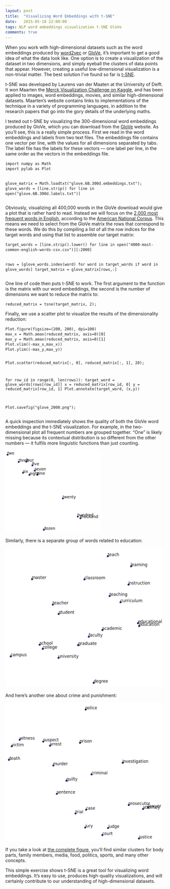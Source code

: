 ```yaml
---
layout: post
title:  "Visualizing Word Embeddings with t-SNE"
date:   2015-05-18 22:00:00
tags: NLP word embeddings visualization t-SNE GloVe
comments: true
---
```


<p class="first">When you work with high-dimensional datasets such as the word embeddings produced by <a href="https://code.google.com/p/word2vec/">word2vec</a> or <a href="http://nlp.stanford.edu/projects/glove/">GloVe</a>, it’s important to get a good idea of what the data look like. One option is to create a visualization of the dataset in two dimensions, and simply eyeball the clusters of data points that appear. However, creating a useful low-dimensional visualization is a non-trivial matter. The best solution I’ve found so far is <a href="http://lvdmaaten.github.io/tsne/">t-SNE</a>.</p> 

<p>t-SNE was developed by Laurens van der Maaten at the University of Delft. It won Maarten the <a href="https://www.kaggle.com/c/MerckActivity/prospector#186">Merck Visualization Challenge on Kaggle</a>, and has been applied to images, word embeddings, movies, and similar high-dimensional datasets. Maarten’s website contains links to implementations of the technique in a variety of programming languages, in addition to the research papers that go into the gory details of the underlying maths.</p>

<p>I tested out t-SNE by visualizing the 300-dimensional word embeddings produced by GloVe, which you can download from the <a href="http://nlp.stanford.edu/projects/glove/">GloVe</a> website. As you’ll see, this is a really simple process. First we read in the word embeddings and labels from two text files. The embeddings file contains one vector per line, with the values for all dimensions separated by tabs. The label file has the labels for these vectors &mdash; one label per line, in the same order as the vectors in the embeddings file.</p>

<div class="highlight"><pre><code>import numpy as Math
import pylab as Plot

glove_matrix = Math.loadtxt("glove.6B.300d.embeddings.txt");
glove_words = [line.strip() for line in open("glove.6B.300d.labels.txt")]
</code></pre></div>

<p>Obviously, visualizing all 400,000 words in the GloVe download would give a plot that is rather hard to read.  Instead we will focus on the <a href="http://www.rupert.id.au/resources/1000-words.php">2,000 most frequent words in English</a>, according to the <a href="http://www.wordfrequency.info/">American National Corpus</a>. This means we need to select from the GloVe matrix the rows that correspond to these words. We do this by compiling a list of all the row indices for the target words and using that list to assemble our target matrix:</p>

<div class="highlight"><pre><code>target_words = [line.strip().lower() for line in open("4000-most-common-english-words-csv.csv")][:2000]

rows = [glove_words.index(word) for word in target_words if word in glove_words]
target_matrix = glove_matrix[rows,:]
</code></pre></div>

<p>One line of code then puts t-SNE to work. The first argument to the function is the matrix with our word embeddings, the second is the number of dimensions we want to reduce the matrix to:</p>

<div class="highlight"><pre><code>reduced_matrix = tsne(target_matrix, 2);
</code></pre></div>

<p>Finally, we use a scatter plot to visualize the results of the dimensionality reduction:</p>

<div class="highlight"><pre><code>Plot.figure(figsize=(200, 200), dpi=100)
max_x = Math.amax(reduced_matrix, axis=0)[0]
max_y = Math.amax(reduced_matrix, axis=0)[1]
Plot.xlim((-max_x,max_x))
Plot.ylim((-max_y,max_y))

Plot.scatter(reduced_matrix[:, 0], reduced_matrix[:, 1], 20);

for row_id in range(0, len(rows)):
    target_word = glove_words[rows[row_id]]
    x = reduced_matrix[row_id, 0]
    y = reduced_matrix[row_id, 1]
    Plot.annotate(target_word, (x,y))

Plot.savefig("glove_2000.png");
</code></pre></div>

<p>A quick inspection immediately shows the quality of both the GloVe word embeddings and the t-SNE visualization. For example, in the two-dimensional plot all frequent numbers are grouped together. “One” is likely missing because its contextual distribution is so different from the other numbers &mdash; it fulfils more linguistic functions than just counting.</p>

<img src="/images/glove-word-embeddings-numbers.png" class="centered" width="300"><br />

<p>Similarly, there is a separate group of words related to education:</p> 

<img src="/images/glove-word-embeddings-education.png" class="centered" width="500"><br />

<p>And here’s another one about crime and punishment:</p>

<img src="/images/glove-word-embeddings-crime-and-punishment.png" class="centered" width="500"><br />

<p>If you take a look at <a href="/images/glove-word-embeddings.png" class="centered">the complete figure</a>, you’ll find similar clusters for body parts, family members, media, food, politics, sports, and many other concepts.</p>

<p>This simple exercise shows t-SNE is a great tool for visualizing word embeddings. It’s easy to use, produces high-quality visualizations, and will certainly contribute to our understanding of high-dimensional datasets.</p>







